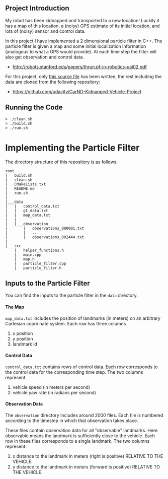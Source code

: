 

## Project Introduction
My robot has been kidnapped and transported to a new location! Luckily it has a map of this location, a (noisy) GPS estimate of its initial location, and lots of (noisy) sensor and control data.

In this project I have implemented a 2 dimensional particle filter in C++. The particle filter is given a map and some initial localization information (analogous to what a GPS would provide). At each time step the filter will also get observation and control data.
- http://robots.stanford.edu/papers/thrun.pf-in-robotics-uai02.pdf

For this project, only [this source file](https://github.com/mithi/kidnapped-vehicle/blob/master/src/particle_filter.cpp) has been written, the rest including the data are cloned from the following repository:
- https://github.com/udacity/CarND-Kidnapped-Vehicle-Project

## Running the Code
```
> ./clean.sh
> ./build.sh
> ./run.sh
```

# Implementing the Particle Filter
The directory structure of this repository is as follows:

```
root
|   build.sh
|   clean.sh
|   CMakeLists.txt
|   README.md
|   run.sh
|
|___data
|   |   control_data.txt
|   |   gt_data.txt
|   |   map_data.txt
|   |
|   |___observation
|       |   observations_000001.txt
|       |   ...
|       |   observations_002444.txt
|   
|___src
    |   helper_functions.h
    |   main.cpp
    |   map.h
    |   particle_filter.cpp
    |   particle_filter.h
```

## Inputs to the Particle Filter
You can find the inputs to the particle filter in the `data` directory.

#### The Map
`map_data.txt` includes the position of landmarks (in meters) on an arbitrary Cartesian coordinate system. Each row has three columns
1. x position
2. y position
3. landmark id

#### Control Data
`control_data.txt` contains rows of control data. Each row corresponds to the control data for the corresponding time step. The two columns represent
1. vehicle speed (in meters per second)
2. vehicle yaw rate (in radians per second)

#### Observation Data
The `observation` directory includes around 2000 files. Each file is numbered according to the timestep in which that observation takes place.

These files contain observation data for all "observable" landmarks. Here observable means the landmark is sufficiently close to the vehicle. Each row in these files corresponds to a single landmark. The two columns represent:
1. x distance to the landmark in meters (right is positive) RELATIVE TO THE VEHICLE.
2. y distance to the landmark in meters (forward is positive) RELATIVE TO THE VEHICLE.
